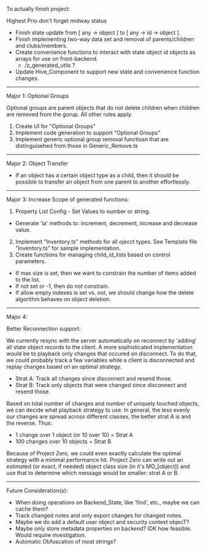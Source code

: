 To actually finish project:

Highest Prio don't forget midway status

- Finish state update from [ any -> object ] to [ any -> id -> object ].
- Finish implementing two-way data set and removal of parents/children and clubs/members.
- Create convenience functions to interact with state object id objects as arrays for use on front-backend.
  - /z_generated_utils ?
- Update Hive_Component to support new state and convenience function changes.

---

Major 1: Optional Groups

Optional groups are parent objects that do not delete children when children are removed from the gorup. All other rules apply.

1. Create UI for "Optional Groups"
2. Implement code generation to support "Optional Groups"
3. Implement generic optional group removal functiosn that are distinguisehed from those in Generic_Remove.ts

---

Major 2: Object Transfer

- If an object has a certain object type as a child, then it should be possible to transfer an object from one parent to another effortlessly.

---

Major 3: Increase Scope of generated functions:

1. Property List Config - Set Values to number or string.

- Generate 'ia' methods to: increment, decrement, increase and decrease value.

2. Implement "Inventory.ts" methods for all ojecct types.
   See Template file "Inventory.ts" for sample implementation.
3. Create functions for managing child_id_lists based on control parameters.

- If max size is set, then we want to constrain the number of items added to the list.
- If not set or -1, then do not constrain.
- If allow empty indexes is set vs. not, we should change how the delete algorithm behaves on object deletion.

---

Major 4:

Better Reconnection support:

We currently resync with the server automatically on reconnect by 'adding' all state object records to the client.
A more sophisticated implementation would be to playback only changes that occured on disconnect.
To do that, we could probably track a few variables while a client is disconnected and replay changes based on an optimal strategy.

- Strat A: Track all changes since disconnect and resend those.
- Strat B: Track only objects that were changed since disconnect and resend those.

Based on total number of changes and number of uniquely touched objects, we can decide what playback strategy to use.
In general, the less evenly our changes are spread across different classes, the better strat A is and the reverse. Thus:

- 1 change over 1 object (or 10 over 10) = Strat A
- 100 changes over 10 objects = Strat B

Because of Project Zero, we could even exactly calculate the optimal strategy with a minimal performance hit. Project Zero can write out an estimated (or exact, if needed) object class size (in it's MO\_[object]) and use that to determine which message would be smaller: strat A or B.

---

Future Consideration(s):

- When doing operations on Backend_State, like 'find', etc., maybe we can cache them?
- Track changed notes and only export changes for changed notes.
- Maybe we do add a default user object and security context objecT?
- Maybe only store metadata properties on backend? IDK how feasible. Would require investigation.
- Automatic Obfuscation of most strings?
